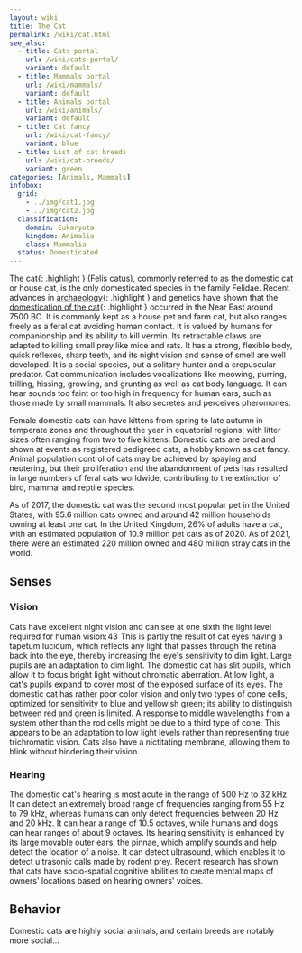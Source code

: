 ```yaml
---
layout: wiki
title: The Cat
permalink: /wiki/cat.html 
see_also:
  - title: Cats portal
    url: /wiki/cats-portal/
    variant: default
  - title: Mammals portal
    url: /wiki/mammals/
    variant: default
  - title: Animals portal
    url: /wiki/animals/
    variant: default
  - title: Cat fancy
    url: /wiki/cat-fancy/
    variant: blue
  - title: List of cat breeds
    url: /wiki/cat-breeds/
    variant: green
categories: [Animals, Mammals]
infobox:
  grid:
    - ../img/cat1.jpg
    - ../img/cat2.jpg
  classification:
    domain: Eukaryota
    kingdom: Animalia
    class: Mammalia
  status: Domesticated
---
```


The [cat](#){: .highlight } (Felis catus), commonly referred to as the 
domestic cat or house cat, is the only domesticated species in the family Felidae. Recent advances in 
[archaeology](#){: .highlight } and genetics have shown that the [domestication of the cat](#){: .highlight } 
occurred in the Near East around 7500 BC. It is commonly kept as a house pet and farm cat, but also ranges freely as a feral cat avoiding human contact. It is valued by humans for companionship and its ability to kill vermin. Its 
retractable claws are adapted to killing small prey like mice and rats. It has a strong, flexible body, 
quick reflexes, sharp teeth, and its night vision and sense of smell are well developed. It is a social 
species, but a solitary hunter and a crepuscular predator. Cat communication includes vocalizations like 
meowing, purring, trilling, hissing, growling, and grunting as well as cat body language. It can hear 
sounds too faint or too high in frequency for human ears, such as those made by small mammals. It also 
secretes and perceives pheromones.

Female domestic cats can have kittens from spring to late autumn in temperate zones and throughout the 
year in equatorial regions, with litter sizes often ranging from two to five kittens. Domestic cats are 
bred and shown at events as registered pedigreed cats, a hobby known as cat fancy. Animal population 
control of cats may be achieved by spaying and neutering, but their proliferation and the abandonment 
of pets has resulted in large numbers of feral cats worldwide, contributing to the extinction of bird, 
mammal and reptile species.

As of 2017, the domestic cat was the second most popular pet in the United States, with 95.6 million 
cats owned and around 42 million households owning at least one cat. In the United Kingdom, 26% of 
adults have a cat, with an estimated population of 10.9 million pet cats as of 2020. As of 2021, there 
were an estimated 220 million owned and 480 million stray cats in the world.

## Senses

### Vision

Cats have excellent night vision and can see at one sixth the light level required for human 
vision: 43  This is partly the result of cat eyes having a tapetum lucidum, which reflects 
any light that passes through the retina back into the eye, thereby increasing the eye's 
sensitivity to dim light. Large pupils are an adaptation to dim light. The domestic cat has 
slit pupils, which allow it to focus bright light without chromatic aberration. At low light, 
a cat's pupils expand to cover most of the exposed surface of its eyes. The domestic cat has 
rather poor color vision and only two types of cone cells, optimized for sensitivity to blue and 
yellowish green; its ability to distinguish between red and green is limited. A response to 
middle wavelengths from a system other than the rod cells might be due to a third type of cone. 
This appears to be an adaptation to low light levels rather than representing true trichromatic 
vision. Cats also have a nictitating membrane, allowing them to blink without hindering their 
vision.

### Hearing

The domestic cat's hearing is most acute in the range of 500 Hz to 32 kHz. It can detect an 
extremely broad range of frequencies ranging from 55 Hz to 79 kHz, whereas humans can only detect 
frequencies between 20 Hz and 20 kHz. It can hear a range of 10.5 octaves, while humans and dogs 
can hear ranges of about 9 octaves. Its hearing sensitivity is enhanced by its large 
movable outer ears, the pinnae, which amplify sounds and help detect the location of a noise. It 
can detect ultrasound, which enables it to detect ultrasonic calls made by rodent prey.
Recent research has shown that cats have socio-spatial cognitive abilities to create mental maps 
of owners' locations based on hearing owners' voices.

## Behavior

Domestic cats are highly social animals, and certain breeds are notably more social...
